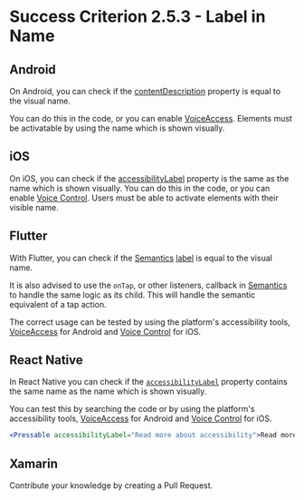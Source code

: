 # Success Criterion 2.5.3 - Label in Name

## Android

On Android, you can check if the [contentDescription](https://developer.android.com/reference/android/view/View.html#attr_android:contentDescription) property is equal to the visual name.

You can do this in the code, or you can enable [VoiceAccess](https://appt.nl/kennisbank/hulpmiddelen/stembediening/android). Elements must be activatable by using the name which is shown visually.

## iOS

On iOS, you can check if the [accessibilityLabel](https://developer.apple.com/documentation/objectivec/nsobject/1615181-accessibilitylabel) property is the same as the name which is shown visually. You can do this in the code, or you can enable [Voice Control](https://appt.nl/kennisbank/hulpmiddelen/stembediening/ios). Users must be able to activate elements with their visible name.

## Flutter

With Flutter, you can check if the [Semantics](https://api.flutter.dev/flutter/widgets/Semantics-class.html) [label](https://api.flutter.dev/flutter/semantics/SemanticsProperties/label.html) is equal to the visual name.


It is also advised to use the `onTap`, or other listeners, callback in [Semantics](https://api.flutter.dev/flutter/widgets/Semantics-class.html) to handle the same logic as its child. This will handle the semantic equivalent of a tap action.

The correct usage can be tested by using the platform's accessibility tools, [VoiceAccess](https://appt.nl/kennisbank/hulpmiddelen/stembediening/android) for Android and [Voice Control](https://appt.nl/kennisbank/hulpmiddelen/stembediening/ios) for iOS.

## React Native

In React Native you can check if the [`accessibilityLabel`](https://reactnative.dev/docs/accessibility#accessibilitylabel) property contains the same name as the name which is shown visually. 

You can test this by searching the code or by using the platform's accessibility tools, [VoiceAccess](https://appt.nl/kennisbank/hulpmiddelen/stembediening/android) for Android and [Voice Control](https://appt.nl/kennisbank/hulpmiddelen/stembediening/ios) for iOS.

```jsx
<Pressable accessibilityLabel="Read more about accessibility">Read more</Pressable>
```

## Xamarin

Contribute your knowledge by creating a Pull Request.
